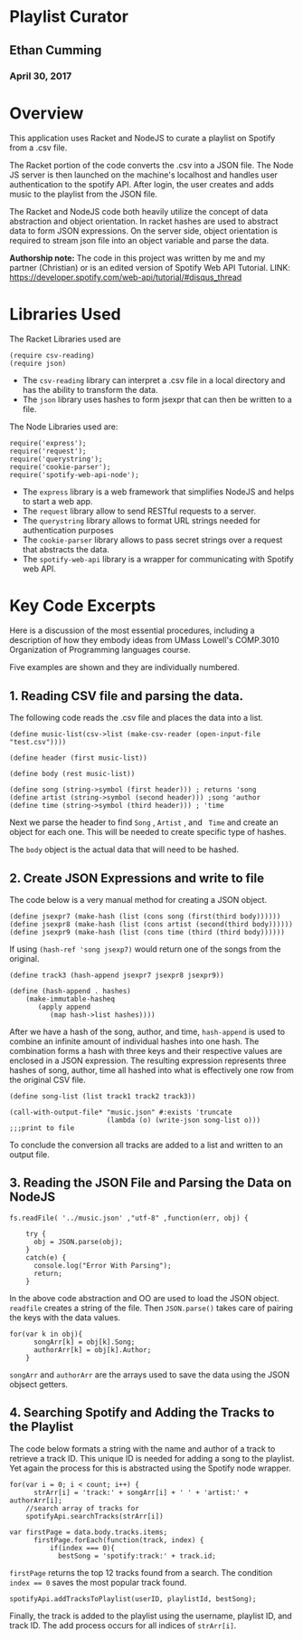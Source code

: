 # Playlist Curator

## Ethan Cumming
### April 30, 2017

# Overview
This application uses Racket and NodeJS to curate a playlist on Spotify from a .csv file.

The Racket portion of the code converts the .csv into a JSON file. The Node JS server is then launched on the machine's localhost and handles user authentication to the spotify API. After login, the user creates and adds music to the playlist from the JSON file.

The Racket and NodeJS code both heavily utilize the concept of data abstraction and  object orientation. In racket hashes are used to abstract data to form JSON expressions. On the server side, object orientation is required to stream json file into an object variable and parse the data.

**Authorship note:** The code in this project was written by me and my partner (Christian) or is an edited version of Spotify Web API Tutorial. LINK: https://developer.spotify.com/web-api/tutorial/#disqus_thread

# Libraries Used

The Racket Libraries used are 
```
(require csv-reading)
(require json)
```

* The ```csv-reading``` library can interpret a .csv file in a local directory and has the ability to transform the data.
* The ```json``` library uses hashes to form jsexpr that can then be written to a file.

The Node Libraries used are:
```
require('express');
require('request');
require('querystring');
require('cookie-parser');
require('spotify-web-api-node');
```

* The ```express``` library is a web framework that simplifies NodeJS and helps to start a web app.
* The ```request``` library allow to send RESTful requests to a server.
* The ```querystring``` library allows to format URL strings needed for authentication purposes
* The ```cookie-parser``` library allows to pass secret strings over a request that abstracts the data.
* The ```spotify-web-api``` library is a wrapper for communicating with Spotify web API.

# Key Code Excerpts

Here is a discussion of the most essential procedures, including a description of how they embody ideas from 
UMass Lowell's COMP.3010 Organization of Programming languages course.

Five examples are shown and they are individually numbered. 

## 1. Reading CSV file and parsing the data.

The following code reads the .csv file and places the data into a list.

```
(define music-list(csv->list (make-csv-reader (open-input-file "test.csv"))))

(define header (first music-list))

(define body (rest music-list))

(define song (string->symbol (first header))) ; returns 'song
(define artist (string->symbol (second header))) ;song 'author
(define time (string->symbol (third header))) ; 'time
 ```

Next we parse the header to find ```Song``` , ```Artist``` , and ``` Time``` and create an object for each one. This will be needed to create specific type of hashes.

The ```body``` object is the actual data that will need to be hashed.

 
## 2. Create JSON Expressions and write to file

The code below is a very manual method for creating a JSON object. 

```
(define jsexpr7 (make-hash (list (cons song (first(third body))))))
(define jsexpr8 (make-hash (list (cons artist (second(third body))))))
(define jsexpr9 (make-hash (list (cons time (third (third body))))))
```

If using ```(hash-ref 'song jsexp7)```  would return one of the songs from the original.

``` 
(define track3 (hash-append jsexpr7 jsexpr8 jsexpr9))

(define (hash-append . hashes)
    (make-immutable-hasheq
       (apply append
          (map hash->list hashes))))

```
After we have a hash of the song, author, and time, ```hash-append``` is used to combine an infinite amount of individual hashes into one hash. The combination forms a hash with three keys and their respective values are enclosed in a JSON expression. The resulting expression represents three hashes of song, author, time all hashed into what is effectively one row from the original CSV file.

```
(define song-list (list track1 track2 track3))

(call-with-output-file* "music.json" #:exists 'truncate
                        (lambda (o) (write-json song-list o)))  ;;;print to file
```
To conclude the conversion all tracks are added to a list and written to an output file.


## 3. Reading the JSON File and Parsing the Data on NodeJS 
```
fs.readFile( '../music.json' ,"utf-8" ,function(err, obj) {

    try {
      obj = JSON.parse(obj);
    }
    catch(e) {
      console.log("Error With Parsing");
      return;
    }
```
In the above code abstraction and OO are used to load the JSON object.  ```readfile``` creates a string of the file. Then ```JSON.parse()``` takes care of pairing the keys with the data values. 

```
for(var k in obj){
      songArr[k] = obj[k].Song;
      authorArr[k] = obj[k].Author;
    }
```

```songArr``` and ```authorArr``` are the arrays used to save the data using the JSON objsect getters.

## 4. Searching Spotify and Adding the Tracks to the Playlist

The code below formats a string with the name and author of a track to retrieve a track ID. This unique ID is needed for adding a song to the playlist. Yet again the process for this is abstracted using the Spotify node wrapper.

```
for(var i = 0; i < count; i++) {
      strArr[i] = 'track:' + songArr[i] + ' ' + 'artist:' + authorArr[i];
    //search array of tracks for
    spotifyApi.searchTracks(strArr[i])

var firstPage = data.body.tracks.items;
      firstPage.forEach(function(track, index) {
          if(index === 0){
            bestSong = 'spotify:track:' + track.id;

```

```firstPage``` returns the top 12 tracks found from a search. The condition ```index == 0``` saves the most popular track found.

```
spotifyApi.addTracksToPlaylist(userID, playlistId, bestSong);
```
Finally, the track is added to the playlist using the username, playlist ID, and track ID. The add process occurs for all indices of ```strArr[i]```.
